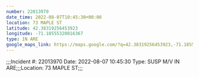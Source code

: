 ```yaml
---
number: 22013970
date_time: 2022-08-07T10:45:30+00:00
location: 73 MAPLE ST
latitude: 42.38319256453923
longitude: -71.18555320016367
type: IN ARE
google_maps_link: https://maps.google.com/?q=42.38319256453923,-71.18555320016367
---
```


;;;Incident #: 22013970  Date: 2022-08-07 10:45:30   Type: SUSP M/V IN ARE;;;Location: 73 MAPLE ST;;;
